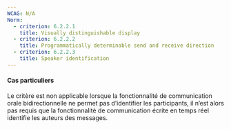```yaml
---
WCAG: N/A 
Norm:
  - criterion: 6.2.2.1
    title: Visually distinguishable display
  - criterion: 6.2.2.2
    title: Programmatically determinable send and receive direction
  - criterion: 6.2.2.3
    title: Speaker identification
---
```


#### Cas particuliers

Le critère est non applicable lorsque la fonctionnalité de communication orale bidirectionnelle ne permet pas d’identifier les participants, il n’est alors pas requis que la fonctionnalité de communication écrite en temps réel identifie les auteurs des messages.